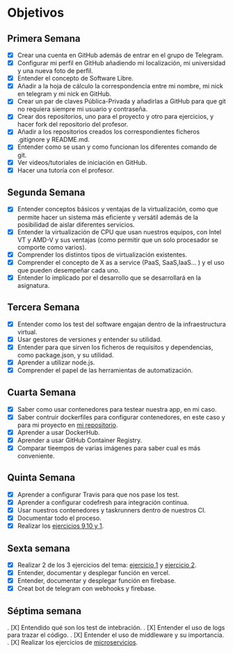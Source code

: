 # Objetivos

## Primera Semana

- [X] Crear una cuenta en GitHub además de entrar en el grupo de Telegram.
- [X] Configurar mi perfil en GitHub añadiendo mi localización, mi universidad y una nueva foto de perfil.
- [X] Entender el concepto de Software Libre.
- [X] Añadir a la hoja de cálculo la correspondencia entre mi nombre, mi nick en telegram y mi nick en GitHub.
- [X] Crear un par de claves Pública-Privada y añadirlas a GitHub para que git no requiera siempre mi usuario y contraseña.
- [X] Crear dos repositorios, uno para el proyecto y otro para ejercicios, y hacer fork del repositorio del profesor.
- [X] Añadir a los repositorios creados los correspondientes ficheros .gitignore y README.md.
- [X] Entender como se usan y como funcionan los diferentes comando de git.
- [X] Ver videos/tutoriales de iniciación en GitHub.
- [X] Hacer una tutoría con el profesor.

## Segunda Semana

- [X] Entender conceptos básicos y ventajas de la virtualización, como que permite hacer un sistema más eficiente y versátil además de la posibilidad de aislar diferentes servicios.
- [X] Entender la virtualización de CPU que usan nuestros equipos, con Intel VT y AMD-V y sus ventajas (como permitir que un solo procesador se comporte como varios).
- [X] Comprender los distintos tipos de virtualización existentes.
- [X] Comprender el concepto de X as a service (PaaS, SaaS,IaaS... ) y el uso que pueden desempeñar cada uno.
- [X] Entender lo implicado por el desarrollo que se desarrollará en la asignatura.

## Tercera Semana

- [X] Entender como los test del software engajan dentro de la infraestructura virtual.
- [X] Usar gestores de versiones y entender su utilidad.
- [X] Entender para que sirven los ficheros de requisitos y dependencias, como package.json, y su utilidad.
- [X] Aprender a utilizar node.js.
- [X] Comprender el papel de las herramientas de automatización.

## Cuarta Semana

- [X] Saber como usar contenedores para testear nuestra app, en mi caso.
- [X] Saber contruir dockerfiles para configurar contenedores, en este caso y para mi proyecto en [mi repositorio](https://github.com/XDavid1999/PacketService).
- [X] Aprender a usar DockerHub.
- [X] Aprender a usar GitHub Container Registry.
- [X] Comparar tieempos de varias imágenes para saber cual es más conveniente.

## Quinta Semana

- [X] Aprender a configurar Travis para que nos pase los test.
- [X] Aprender a configurar codefresh para integración continua.
- [X] Usar nuestros contenedores y taskrunners dentro de nuestros CI.
- [X] Documentar todo el proceso.
- [X] Realizar los [ejercicios 9,10 y 1](https://github.com/XDavid1999/Exercises/tree/master/Ejercicios).

## Sexta semana

- [X] Realizar 2 de los 3 ejercicios del tema: [ejercicio 1](https://github.com/XDavid1999/Exercises/blob/master/Ejercicios/ejercicio1-serverless/ejercicio1.md) y [ejercicio 2](https://github.com/XDavid1999/Exercises/blob/master/Ejercicios/ejercicio2-serverless/ejercicio2.md).
- [X] Entender, documentar y desplegar función en vercel.
- [X] Entender, documentar y desplegar función en firebase.
- [X] Creat bot de telegram con webhooks y firebase.

## Séptima semana

. [X] Entendido qué son los test de intebración.
. [X] Entender el uso de logs para trazar el código.
. [X] Entender el uso de middleware y su importancia.
. [X] Realizar los ejercicios de [microservicios](https://github.com/XDavid1999/Exercises/tree/master/Ejercicios/ejercicio1-serverless).
